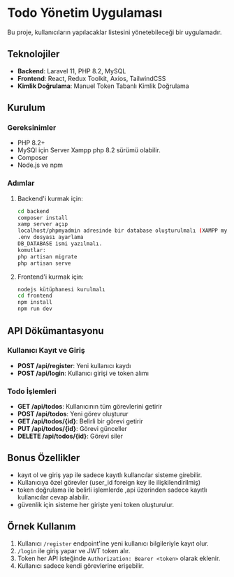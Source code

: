 # Todo Yönetim Uygulaması

Bu proje, kullanıcıların yapılacaklar listesini yönetebileceği bir uygulamadır.

## Teknolojiler

- **Backend**: Laravel 11, PHP 8.2, MySQL
- **Frontend**: React, Redux Toolkit, Axios, TailwindCSS
- **Kimlik Doğrulama**: Manuel Token Tabanlı Kimlik Doğrulama

## Kurulum

### Gereksinimler

- PHP 8.2+ 
- MySQl için Server Xampp php 8.2 sürümü olabilir.
- Composer
- Node.js ve npm

### Adımlar

1. Backend'i kurmak için:
    ```bash
    cd backend
    composer install
    xamp server açıp 
    localhost/phpmyadmin adresinde bir database oluşturulmalı (XAMPP mysql için)
    .env dosyası ayarlama 
    DB_DATABASE ismi yazılmalı.
    komutlar:
    php artisan migrate
    php artisan serve
    ```


2. Frontend'i kurmak için:
    ```bash
    nodejs kütüphanesi kurulmalı
    cd frontend
    npm install
    npm run dev
    ```

## API Dökümantasyonu

### Kullanıcı Kayıt ve Giriş

- **POST /api/register**: Yeni kullanıcı kaydı
- **POST /api/login**: Kullanıcı girişi ve token alımı

### Todo İşlemleri

- **GET /api/todos**: Kullanıcının tüm görevlerini getirir
- **POST /api/todos**: Yeni görev oluşturur
- **GET /api/todos/{id}**: Belirli bir görevi getirir
- **PUT /api/todos/{id}**: Görevi günceller
- **DELETE /api/todos/{id}**: Görevi siler

## Bonus Özellikler

- kayıt ol ve giriş yap ile sadece kayıtlı kullancılar sisteme girebilir.
- Kullanıcıya özel görevler (user_id foreign key ile ilişkilendirilmiş)
- token doğrulama ile belirli işlemlerde ,api üzerinden sadece kayıtlı kullanıcılar cevap alabilir.
- güvenlik için sisteme her girişte yeni token oluşturulur. 

## Örnek Kullanım

1. Kullanıcı `/register` endpoint'ine yeni kullanıcı bilgileriyle kayıt olur.
2. `/login` ile giriş yapar ve JWT token alır.
3. Token her API isteğinde `Authorization: Bearer <token>` olarak eklenir.
4. Kullanıcı sadece kendi görevlerine erişebilir.


